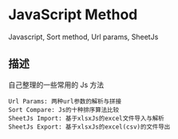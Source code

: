 # JavaScript Method

Javascript, Sort method, Url params, SheetJs

## 描述

自己整理的一些常用的 Js 方法

```
Url Params: 两种url参数的解析与拼接
Sort Compare: Js的十种排序算法比较
SheetJs Import: 基于xlsxJs的excel文件导入与解析
SheetJs Export: 基于xlsxJs的excel(csv)的文件导出
```
